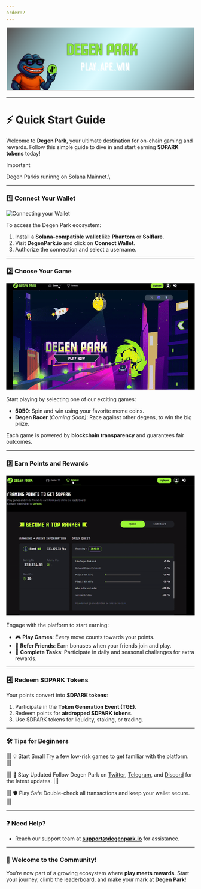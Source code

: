 ```yaml
---
order:2 
---
```

![](/dptwitter.png)

---

# ⚡ Quick Start Guide

Welcome to **Degen Park**, your ultimate destination for on-chain gaming and rewards. Follow this simple guide to dive in and start earning **$DPARK tokens** today!

> [!IMPORTANT]  
> Degen Parkis runinng on Solana Mainnet.\
 

---

### 1️⃣ Connect Your Wallet

![Connecting your Wallet](/Connect.gif)

To access the Degen Park ecosystem:
1. Install a **Solana-compatible wallet** like **Phantom** or **Solflare**.
2. Visit **DegenPark.io** and click on **Connect Wallet**.
3. Authorize the connection and select a username.

---

### 2️⃣ Choose Your Game
![Start Playing](/betflow.gif)

Start playing by selecting one of our exciting games:
- **5050**: Spin and win using your favorite meme coins.
- **Degen Racer** *(Coming Soon)*: Race against other degens, to win the big prize.

Each game is powered by **blockchain transparency** and guarantees fair outcomes.

---

### 3️⃣ Earn Points and Rewards
![Earn Points](/quest.gif)

Engage with the platform to start earning:
- 🎮 **Play Games**: Every move counts towards your points.
- 🤝 **Refer Friends**: Earn bonuses when your friends join and play.
- 🎯 **Complete Tasks**: Participate in daily and seasonal challenges for extra rewards.

---

### 4️⃣ Redeem $DPARK Tokens

Your points convert into **$DPARK tokens**:
1. Participate in the **Token Generation Event (TGE)**.
2. Redeem points for **airdropped $DPARK tokens**.
3. Use $DPARK tokens for liquidity, staking, or trading.

---

### 🛠️ Tips for Beginners

||| 💡 Start Small
Try a few low-risk games to get familiar with the platform.
|||

||| 📢 Stay Updated
Follow Degen Park on [Twitter](https://twitter.com), [Telegram](https://t.me/degenpark), and [Discord](https://discord.gg) for the latest updates.
|||

||| 🛡️ Play Safe
Double-check all transactions and keep your wallet secure.
|||

---

### ❓ Need Help?


- Reach our support team at **support@degenpark.io** for assistance.

---

### 🎉 Welcome to the Community!

You’re now part of a growing ecosystem where **play meets rewards**. Start your journey, climb the leaderboard, and make your mark at **Degen Park**!
